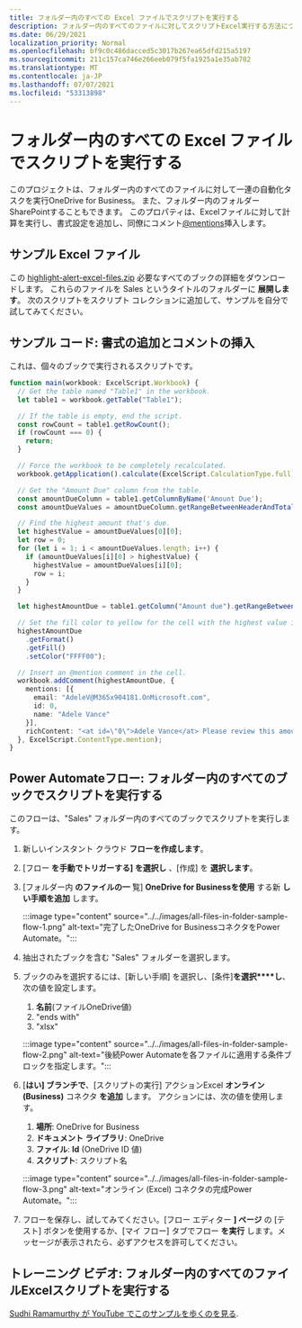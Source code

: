 ```yaml
---
title: フォルダー内のすべての Excel ファイルでスクリプトを実行する
description: フォルダー内のすべてのファイルに対してスクリプトExcel実行する方法について説明OneDrive for Business。
ms.date: 06/29/2021
localization_priority: Normal
ms.openlocfilehash: bf9c0c486dacced5c3017b267ea65dfd215a5197
ms.sourcegitcommit: 211c157ca746e266eeb079f5fa1925a1e35ab702
ms.translationtype: MT
ms.contentlocale: ja-JP
ms.lasthandoff: 07/07/2021
ms.locfileid: "53313898"
---
```

# <a name="run-a-script-on-all-excel-files-in-a-folder"></a>フォルダー内のすべての Excel ファイルでスクリプトを実行する

このプロジェクトは、フォルダー内のすべてのファイルに対して一連の自動化タスクを実行OneDrive for Business。 また、フォルダー内のフォルダー SharePointすることもできます。
このプロパティは、Excelファイルに対して計算を実行し、書式設定を追加し、同僚にコメント[@mentions](https://support.microsoft.com/office/90701709-5dc1-41c7-aa48-b01d4a46e8c7)挿入します。

## <a name="sample-excel-files"></a>サンプル Excel ファイル

この <a href="https://github.com/OfficeDev/office-scripts-docs/blob/master/docs/resources/samples/highlight-alert-excel-files.zip?raw=true">highlight-alert-excel-files.zip</a> 必要なすべてのブックの詳細をダウンロードします。 これらのファイルを Sales というタイトルのフォルダーに **展開します**。 次のスクリプトをスクリプト コレクションに追加して、サンプルを自分で試してみてください。

## <a name="sample-code-add-formatting-and-insert-comment"></a>サンプル コード: 書式の追加とコメントの挿入

これは、個々のブックで実行されるスクリプトです。

```TypeScript
function main(workbook: ExcelScript.Workbook) {
  // Get the table named "Table1" in the workbook.
  let table1 = workbook.getTable("Table1");

  // If the table is empty, end the script.
  const rowCount = table1.getRowCount();
  if (rowCount === 0) {
    return;
  }

  // Force the workbook to be completely recalculated.
  workbook.getApplication().calculate(ExcelScript.CalculationType.full);

  // Get the "Amount Due" column from the table.
  const amountDueColumn = table1.getColumnByName('Amount Due');
  const amountDueValues = amountDueColumn.getRangeBetweenHeaderAndTotal().getValues();

  // Find the highest amount that's due.
  let highestValue = amountDueValues[0][0];
  let row = 0;
  for (let i = 1; i < amountDueValues.length; i++) {
    if (amountDueValues[i][0] > highestValue) {
      highestValue = amountDueValues[i][0];
      row = i;
    }
  }

  let highestAmountDue = table1.getColumn("Amount due").getRangeBetweenHeaderAndTotal().getRow(row);

  // Set the fill color to yellow for the cell with the highest value in the "Amount Due" column.
  highestAmountDue
    .getFormat()
    .getFill()
    .setColor("FFFF00");

  // Insert an @mention comment in the cell.
  workbook.addComment(highestAmountDue, {
    mentions: [{
      email: "AdeleV@M365x904181.OnMicrosoft.com",
      id: 0,
      name: "Adele Vance"
    }],
    richContent: "<at id=\"0\">Adele Vance</at> Please review this amount"
  }, ExcelScript.ContentType.mention);
}
```

## <a name="power-automate-flow-run-the-script-on-every-workbook-in-the-folder"></a>Power Automateフロー: フォルダー内のすべてのブックでスクリプトを実行する

このフローは、"Sales" フォルダー内のすべてのブックでスクリプトを実行します。

1. 新しいインスタント クラウド **フローを作成します**。
1. [フロー **を手動でトリガーする] を選択し** 、[作成] を **選択します**。
1. [フォルダー内 **のファイルの一** 覧] **OneDrive for Businessを使用** する新 **しい手順を追加** します。

    :::image type="content" source="../../images/all-files-in-folder-sample-flow-1.png" alt-text="完了したOneDrive for BusinessコネクタをPower Automate。":::
1. 抽出されたブックを含む "Sales" フォルダーを選択します。
1. ブックのみを選択するには、[新しい手順] を選択し、[条件]**を選択****し**、次の値を設定します。
    1. **名前**(ファイルOneDrive値)
    1. "ends with"
    1. "xlsx"

    :::image type="content" source="../../images/all-files-in-folder-sample-flow-2.png" alt-text="後続Power Automateを各ファイルに適用する条件ブロックを指定します。":::
1. [**はい] ブランチで**、[スクリプトの実行] アクションExcel **オンライン (Business)** コネクタ **を追加** します。 アクションには、次の値を使用します。
    1. **場所**: OneDrive for Business
    1. **ドキュメント ライブラリ**: OneDrive
    1. **ファイル**: **Id** (OneDrive ID 値)
    1. **スクリプト**: スクリプト名

    :::image type="content" source="../../images/all-files-in-folder-sample-flow-3.png" alt-text="オンライン (Excel) コネクタの完成Power Automate。":::
1. フローを保存し、試してみてください。[フロー エディター **] ページ** の [テスト] ボタンを使用するか、[マイ フロー] タブでフロー **を実行** します。メッセージが表示されたら、必ずアクセスを許可してください。

## <a name="training-video-run-a-script-on-all-excel-files-in-a-folder"></a>トレーニング ビデオ: フォルダー内のすべてのファイルExcelスクリプトを実行する

[Sudhi Ramamurthy が YouTube でこのサンプルを歩くのを見る](https://youtu.be/xMg711o7k6w).
